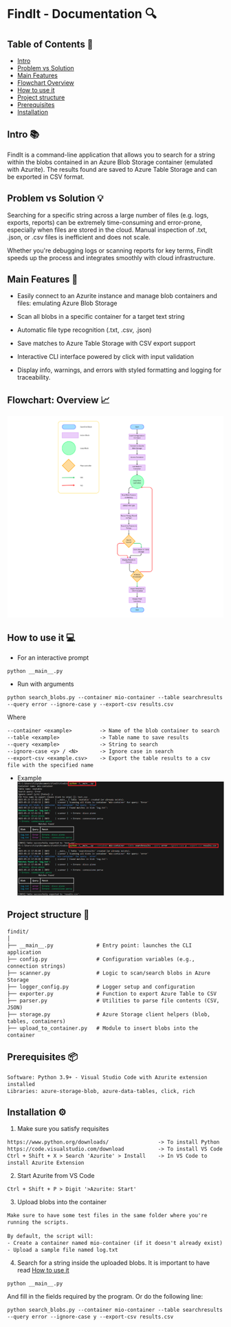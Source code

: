 # FindIt - Documentation 🔍

## Table of Contents 📌

- [Intro](https://github.com/filippogiorgiorondo/FindIt?tab=readme-ov-file#intro-)
- [Problem vs Solution](https://github.com/filippogiorgiorondo/FindIt?tab=readme-ov-file#problem-vs-solution-)
- [Main Features](https://github.com/filippogiorgiorondo/FindIt?tab=readme-ov-file#main-features-)
- [Flowchart Overview](https://github.com/filippogiorgiorondo/FindIt?tab=readme-ov-file#flowchart-overview-)
- [How to use it](https://github.com/filippogiorgiorondo/FindIt?tab=readme-ov-file#how-to-use-it-)
- [Project structure](https://github.com/filippogiorgiorondo/FindIt?tab=readme-ov-file#project-structure-)
- [Prerequisites](https://github.com/filippogiorgiorondo/FindIt?tab=readme-ov-file#prerequisites-)
- [Installation](https://github.com/filippogiorgiorondo/FindIt?tab=readme-ov-file#installation-%EF%B8%8F)

## Intro 📚 
FindIt is a command-line application that allows you to search for a string within the blobs contained in an Azure Blob Storage container (emulated with Azurite).
The results found are saved to Azure Table Storage and can be exported in CSV format.

## Problem vs Solution 💡
Searching for a specific string across a large number of files (e.g. logs, exports, reports) can be extremely time-consuming and error-prone, especially when files are stored in the cloud. Manual inspection of .txt, .json, or .csv files is inefficient and does not scale.

Whether you're debugging logs or scanning reports for key terms, FindIt speeds up the process and integrates smoothly with cloud infrastructure.

## Main Features 🚀 
- Easily connect to an Azurite instance and manage blob containers and files: emulating Azure Blob Storage

- Scan all blobs in a specific container for a target text string

- Automatic file type recognition (.txt, .csv, .json)

- Save matches to Azure Table Storage with CSV export support

- Interactive CLI interface powered by click with input validation

- Display info, warnings, and errors with styled formatting and logging for traceability.

## Flowchart: Overview 📈
![UML Preview](UML.png)

## How to use it 💻 
- For an interactive prompt
```text
python __main__.py
```
- Run with arguments
```text
python search_blobs.py --container mio-container --table searchresults --query error --ignore-case y --export-csv results.csv
```
Where
```text
--container <example>         -> Name of the blob container to search
--table <example>             -> Table name to save results
--query <example>             -> String to search
--ignore-case <y> / <N>       -> Ignore case in search
--export-csv <example.csv>    -> Export the table results to a csv file with the specified name
```
- Example
![CLI Preview](findit.png)

## Project structure 📁
```text
findit/
│
├── __main__.py              # Entry point: launches the CLI application
├── config.py                # Configuration variables (e.g., connection strings)
├── scanner.py               # Logic to scan/search blobs in Azure Storage
├── logger_config.py         # Logger setup and configuration
├── exporter.py              # Function to export Azure Table to CSV
├── parser.py                # Utilities to parse file contents (CSV, JSON)
├── storage.py               # Azure Storage client helpers (blob, tables, containers)
├── upload_to_container.py   # Module to insert blobs into the container
```

## Prerequisites 📦
```text
Software: Python 3.9+ - Visual Studio Code with Azurite extension installed
Libraries: azure-storage-blob, azure-data-tables, click, rich
```
## Installation ⚙️
1. Make sure you satisfy requisites
```text
https://www.python.org/downloads/                -> To install Python
https://code.visualstudio.com/download           -> To install VS Code
Ctrl + Shift + X > Search 'Azurite' > Install    -> In VS Code to install Azurite Extension
```
2. Start Azurite from VS Code
```text
Ctrl + Shift + P > Digit '>Azurite: Start'
```
3. Upload blobs into the container
```text
Make sure to have some test files in the same folder where you're running the scripts.

By default, the script will:
- Create a container named mio-container (if it doesn't already exist)
- Upload a sample file named log.txt
```
4. Search for a string inside the uploaded blobs. It is important to have read [How to use it](https://github.com/filippogiorgiorondo/FindIt?tab=readme-ov-file#how-to-use-it-)
```text
python __main__.py
```
And fill in the fields required by the program. Or do the following line:
```text
python search_blobs.py --container mio-container --table searchresults --query error --ignore-case y --export-csv results.csv
```
